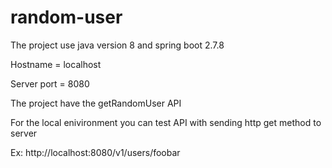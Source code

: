 # random-user

The project use java version 8 and spring boot 2.7.8

Hostname = localhost

Server port = 8080

The project have the getRandomUser API

For the local enivironment you can test API with sending http get method to server 

Ex: http://localhost:8080/v1/users/foobar